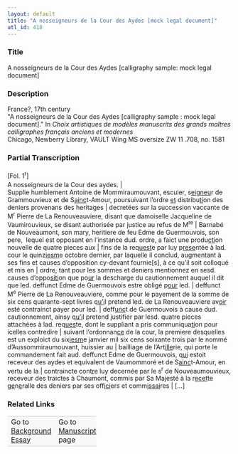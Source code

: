 ```yaml
---  
layout: default  
title: "A nosseigneurs de la Cour des Aydes [mock legal document]"  
utl_id: 418
---
```


### Title

A nosseigneurs de la Cour des Aydes [calligraphy sample: mock legal document]

### Description

<p>France?, 17th century<br />
"A nosseigneurs de la Cour des Aydes [calligraphy sample : mock legal document]." In <em>Choix artistiques de modèles manuscrits des grands maîtres calligraphes français anciens et modernes </em><br />
Chicago, Newberry Library, VAULT Wing MS oversize ZW 11 .708, no. 1581</p>



### Partial Transcription

<p><span style="line-height: 20.8px;">[Fol. 1<sup>r</sup>]</span><br />
A nosseigneurs de la Cour des aydes. |<br />
Supplie humblement Antoine de Mommiraumouvant, escuier, s<u>eigneu</u>r de Grammouvieux et de S<u>ainc</u>t-Amour, poursuivant l’ordre <u>et</u> distribu<u>ti</u>on des deniers provenans des heritages | decretées sur la succession vaccante de M<sup>r</sup> Pierre de La Renouveauviere, disant que damoiselle Jacqueline de Vaumirouvieux, se disant authorisée par justice au refus de M<sup>re</sup> | Barnabé de Nouveaumont, son mary, heritiere de feu Edme de Guermouvois, son pere,  lequel est opposant en l’instance dud. ordre, a faict une produ<u>cti</u>on nouvelle de quatre pieces aux | fins de la req<u>uest</u>e par luy p<u>rese</u>ntée à lad. cour le quinz<u>iesm</u>e octobre dernier, par laquelle il conclud, augmentant à ses fins et causes d’opposition cy-devant fournie[s], à ce qu’il soit colloqué et mis en | ordre, tant pour les sommes et deniers mentionnez en sesd. causes d’oppo<u>siti</u>on que po<u>ur</u> la descharge du cautionnement auquel il dit que led. deffunct Edme de Guermouvois estre obligé p<u>our</u> led. | deffunct M<sup>e</sup> Pierre de La Renouveauviere, comme pour le payement de la somme de six cens quarante-sept livres q<u>u’i</u>l pretend led. de La Renouveauviere av<u>oir</u> esté contrainct payer pour led. | deff<u>unc</u>t de Guermouvois à cause dud. cautionnement, ainsy q<u>u’i</u>l pretend justifier par lesd. quatre pieces attachées à lad. req<u>ues</u>te, dont le suppliant a pris communiqua<u>ti</u>on pour icelles contredire | suivant l’ordonnan<u>ce</u> de la cour, la premiere desquelles est un exploict du six<u>iesm</u>e janvier mil six cens soixante trois par le nommé d’Aussommiraumouvant, huissier au | bailliage de l’Art<u>ille</u>rie, qui porte le commandement fait aud. deffunct Edme de Guermouvois, q<u>ui</u> estoit receveur des aydes et equivalent de Vaumommoré et de S<u>ainc</u>t-Amour, en vertu de la | contraincte cont<u>r</u>e luy decernée par le s<sup>r</sup> de Nouveaumouvieux, receveur des traictes à Chaumont, commis par Sa Majesté à la r<u>ecet</u>te g<u>e</u>n<u>e</u>ralle des deniers par ses off<u>ici</u>ers et comm<u>issai</u>res | […]</p>



### Related Links

<table border="0.5" cellpadding="1" cellspacing="1" style="width: 200px; background-color:#F8F8F8;">
    <tbody style="border-color:#ccc">
        <tr style="border-color:#ccc">
            <td>Go to <a href="https://centerfordigitalhumanities.github.io/Newberry-French-paleography/essay/418" target="_blank">Background Essay</a></td>
            <td>Go to <a href="https://centerfordigitalhumanities.github.io/Newberry-French-paleography/www/record.html?id=418" target="_blank">Manuscript</a> page</td>
        </tr>
    </tbody>
</table>
